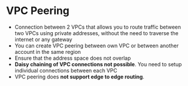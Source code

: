 # VPC Peering

* Connection between 2 VPCs that allows you to route traffic between two VPCs using private addresses, without the need to traverse the internet or any gateway
* You can create VPC peering between own VPC or between another account in the same region
* Ensure that the address space does not overlap
* **Daisy chaining of VPC connections not possible**. You need to setup individual connections between each VPC
* ​VPC peering does **not support edge to edge routing**.



